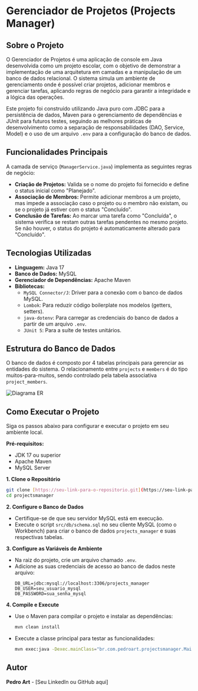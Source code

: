# Gerenciador de Projetos (Projects Manager)

## Sobre o Projeto

O Gerenciador de Projetos é uma aplicação de console em Java desenvolvida como um projeto escolar, com o objetivo de demonstrar a implementação de uma arquitetura em camadas e a manipulação de um banco de dados relacional. O sistema simula um ambiente de gerenciamento onde é possível criar projetos, adicionar membros e gerenciar tarefas, aplicando regras de negócio para garantir a integridade e a lógica das operações.

Este projeto foi construído utilizando Java puro com JDBC para a persistência de dados, Maven para o gerenciamento de dependências e JUnit para futuros testes, seguindo as melhores práticas de desenvolvimento como a separação de responsabilidades (DAO, Service, Model) e o uso de um arquivo `.env` para a configuração do banco de dados.

## Funcionalidades Principais

A camada de serviço (`ManagerService.java`) implementa as seguintes regras de negócio:
- **Criação de Projetos:** Valida se o nome do projeto foi fornecido e define o status inicial como "Planejado".
- **Associação de Membros:** Permite adicionar membros a um projeto, mas impede a associação caso o projeto ou o membro não existam, ou se o projeto já estiver com o status "Concluído".
- **Conclusão de Tarefas:** Ao marcar uma tarefa como "Concluída", o sistema verifica se restam outras tarefas pendentes no mesmo projeto. Se não houver, o status do projeto é automaticamente alterado para "Concluído".

## Tecnologias Utilizadas

- **Linguagem:** Java 17
- **Banco de Dados:** MySQL
- **Gerenciador de Dependências:** Apache Maven
- **Bibliotecas:**
  - `MySQL Connector/J`: Driver para a conexão com o banco de dados MySQL.
  - `Lombok`: Para reduzir código boilerplate nos modelos (getters, setters).
  - `java-dotenv`: Para carregar as credenciais do banco de dados a partir de um arquivo `.env`.
  - `JUnit 5`: Para a suíte de testes unitários.

## Estrutura do Banco de Dados

O banco de dados é composto por 4 tabelas principais para gerenciar as entidades do sistema. O relacionamento entre `projects` e `members` é do tipo muitos-para-muitos, sendo controlado pela tabela associativa `project_members`.

![Diagrama ER](image_017cf0.png)

## Como Executar o Projeto

Siga os passos abaixo para configurar e executar o projeto em seu ambiente local.

**Pré-requisitos:**
- JDK 17 ou superior
- Apache Maven
- MySQL Server

**1. Clone o Repositório**
```bash
git clone [https://seu-link-para-o-repositorio.git](https://seu-link-para-o-repositorio.git)
cd projectsmanager
```

**2. Configure o Banco de Dados**
   - Certifique-se de que seu servidor MySQL está em execução.
   - Execute o script `src/db/schema.sql` no seu cliente MySQL (como o Workbench) para criar o banco de dados `projects_manager` e suas respectivas tabelas.

**3. Configure as Variáveis de Ambiente**
   - Na raiz do projeto, crie um arquivo chamado `.env`.
   - Adicione as suas credenciais de acesso ao banco de dados neste arquivo:
     ```env
     DB_URL=jdbc:mysql://localhost:3306/projects_manager
     DB_USER=seu_usuario_mysql
     DB_PASSWORD=sua_senha_mysql
     ```

**4. Compile e Execute**
   - Use o Maven para compilar o projeto e instalar as dependências:
     ```bash
     mvn clean install
     ```
   - Execute a classe principal para testar as funcionalidades:
     ```bash
     mvn exec:java -Dexec.mainClass="br.com.pedroart.projectsmanager.Main"
     ```

## Autor

**Pedro Art** - [Seu LinkedIn ou GitHub aqui]
